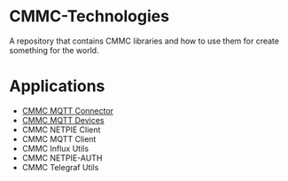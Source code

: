# CMMC-Technologies
A repository that contains CMMC libraries and how to use them for create something for the world.

# Applications

* [CMMC MQTT Connector](https://github.com/cmmakerclub/MQTT-Connector)
* [CMMC MQTT Devices](https://github.com/cmmakerclub/cmmc-devices)
* CMMC NETPIE Client
* CMMC MQTT Client
* CMMC Influx Utils
* CMMC NETPIE-AUTH
* CMMC Telegraf Utils
